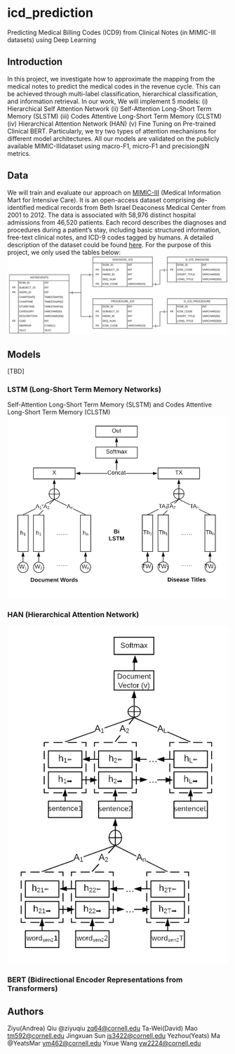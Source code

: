 # icd_prediction
Predicting Medical Billing Codes (ICD9) from Clinical Notes (in MIMIC-III datasets) using Deep Learning

## Introduction
In this project, we investigate how to approximate the mapping from the medical notes to predict the medical codes in the revenue cycle. This can be achieved through multi-label classification, hierarchical classification, and information retrieval. In our work, We will implement 5 models: (i) Hierarchical Self Attention Network (ii) Self-Attention Long-Short Term Memory (SLSTM) (iii) Codes Attentive Long-Short Term Memory (CLSTM) (iv) Hierarchical Attention Network (HAN) (v) Fine Tuning on Pre-trained Clinical BERT.
Particularly, we try two types of attention mechanisms for different model architectures. All our models are validated on the publicly available MIMIC-IIIdataset using macro-F1, micro-F1 and precision@N metrics.

## Data
We will train and evaluate our approach on [MIMIC-III](https://www.nature.com/articles/sdata201635) (Medical Information Mart for Intensive Care). It is an open-access dataset comprising de-identified medical records from Beth Israel Deaconess Medical Center from 2001 to 2012. The data is associated with 58,976 distinct hospital admissions from 46,520 patients. Each record describes the diagnoses and procedures during a patient’s stay, including basic structured information, free-text clinical notes, and ICD-9 codes tagged by humans. A detailed description of the dataset could be found [here](https://mimic.physionet.org/). For the purpose of this project, we only used the tables below:
![Data Schema](./imgs/Schema.png)

## Models
[TBD]
### LSTM (Long-Short Term Memory Networks)
Self-Attention Long-Short Term Memory (SLSTM) and Codes Attentive Long-Short Term Memory (CLSTM)
![LSTM](./imgs/LSTM.png)

### HAN (Hierarchical Attention Network)
![HAN](./imgs/HAN.png)

### BERT (Bidirectional Encoder Representations from Transformers)



## Authors

Ziyu(Andrea) Qiu @ziyuqiu zq64@cornell.edu
Ta-Wei(David) Mao tm592@cornell.edu
Jingxuan Sun js3422@cornell.edu
Yezhou(Yeats) Ma @YeatsMar ym462@cornell.edu
Yixue Wang yw2224@cornell.edu

